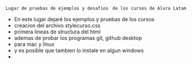 
``` Lugar de pruebas de ejemplos y desafios  ```
``` de los cursos de Alura Latam  ```

- En este lugar dejaré los ejemplos y pruebas de los cursos
- creacion del archivo stylecurso.css
- primera lineas de structura del html
- ademas de probar los programas git, github desktop 
- para mac y linux
- y es posible que tambien lo instale en algun windows
- 
